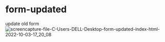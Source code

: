 # form-updated
update old form
![screencapture-file-C-Users-DELL-Desktop-form-updated-index-html-2022-10-03-17_20_08](https://user-images.githubusercontent.com/111860713/193570176-c8ae8932-5cb3-4f28-937c-404996c37c1c.png)
